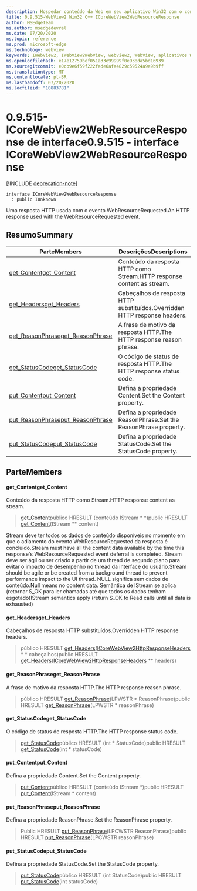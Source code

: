```yaml
---
description: Hospedar conteúdo da Web em seu aplicativo Win32 com o controle WebView2 do Microsoft Edge
title: 0.9.515-WebView2 Win32 C++ ICoreWebView2WebResourceResponse
author: MSEdgeTeam
ms.author: msedgedevrel
ms.date: 07/20/2020
ms.topic: reference
ms.prod: microsoft-edge
ms.technology: webview
keywords: IWebView2, IWebView2WebView, webview2, WebView, aplicativos Win32, Win32, Edge, ICoreWebView2, ICoreWebView2Controller, controle do navegador, HTML Edge
ms.openlocfilehash: e17e12759bef051a33e99999f0e938da5bd16939
ms.sourcegitcommit: e0cb9e6f59f222fade6afa4829c59524a9a9b9ff
ms.translationtype: MT
ms.contentlocale: pt-BR
ms.lasthandoff: 07/20/2020
ms.locfileid: "10883781"
---
```

# <span data-ttu-id="8e5ed-104">0.9.515-ICoreWebView2WebResourceResponse de interface</span><span class="sxs-lookup"><span data-stu-id="8e5ed-104">0.9.515 - interface ICoreWebView2WebResourceResponse</span></span> 

[!INCLUDE [deprecation-note](../../includes/deprecation-note.md)]

```
interface ICoreWebView2WebResourceResponse
  : public IUnknown
```

<span data-ttu-id="8e5ed-105">Uma resposta HTTP usada com o evento WebResourceRequested.</span><span class="sxs-lookup"><span data-stu-id="8e5ed-105">An HTTP response used with the WebResourceRequested event.</span></span>

## <span data-ttu-id="8e5ed-106">Resumo</span><span class="sxs-lookup"><span data-stu-id="8e5ed-106">Summary</span></span>

 <span data-ttu-id="8e5ed-107">Parte</span><span class="sxs-lookup"><span data-stu-id="8e5ed-107">Members</span></span>                        | <span data-ttu-id="8e5ed-108">Descrições</span><span class="sxs-lookup"><span data-stu-id="8e5ed-108">Descriptions</span></span>
--------------------------------|---------------------------------------------
[<span data-ttu-id="8e5ed-109">get_Content</span><span class="sxs-lookup"><span data-stu-id="8e5ed-109">get_Content</span></span>](#get_content) | <span data-ttu-id="8e5ed-110">Conteúdo da resposta HTTP como Stream.</span><span class="sxs-lookup"><span data-stu-id="8e5ed-110">HTTP response content as stream.</span></span>
[<span data-ttu-id="8e5ed-111">get_Headers</span><span class="sxs-lookup"><span data-stu-id="8e5ed-111">get_Headers</span></span>](#get_headers) | <span data-ttu-id="8e5ed-112">Cabeçalhos de resposta HTTP substituídos.</span><span class="sxs-lookup"><span data-stu-id="8e5ed-112">Overridden HTTP response headers.</span></span>
[<span data-ttu-id="8e5ed-113">get_ReasonPhrase</span><span class="sxs-lookup"><span data-stu-id="8e5ed-113">get_ReasonPhrase</span></span>](#get_reasonphrase) | <span data-ttu-id="8e5ed-114">A frase de motivo da resposta HTTP.</span><span class="sxs-lookup"><span data-stu-id="8e5ed-114">The HTTP response reason phrase.</span></span>
[<span data-ttu-id="8e5ed-115">get_StatusCode</span><span class="sxs-lookup"><span data-stu-id="8e5ed-115">get_StatusCode</span></span>](#get_statuscode) | <span data-ttu-id="8e5ed-116">O código de status de resposta HTTP.</span><span class="sxs-lookup"><span data-stu-id="8e5ed-116">The HTTP response status code.</span></span>
[<span data-ttu-id="8e5ed-117">put_Content</span><span class="sxs-lookup"><span data-stu-id="8e5ed-117">put_Content</span></span>](#put_content) | <span data-ttu-id="8e5ed-118">Defina a propriedade Content.</span><span class="sxs-lookup"><span data-stu-id="8e5ed-118">Set the Content property.</span></span>
[<span data-ttu-id="8e5ed-119">put_ReasonPhrase</span><span class="sxs-lookup"><span data-stu-id="8e5ed-119">put_ReasonPhrase</span></span>](#put_reasonphrase) | <span data-ttu-id="8e5ed-120">Defina a propriedade ReasonPhrase.</span><span class="sxs-lookup"><span data-stu-id="8e5ed-120">Set the ReasonPhrase property.</span></span>
[<span data-ttu-id="8e5ed-121">put_StatusCode</span><span class="sxs-lookup"><span data-stu-id="8e5ed-121">put_StatusCode</span></span>](#put_statuscode) | <span data-ttu-id="8e5ed-122">Defina a propriedade StatusCode.</span><span class="sxs-lookup"><span data-stu-id="8e5ed-122">Set the StatusCode property.</span></span>

## <span data-ttu-id="8e5ed-123">Parte</span><span class="sxs-lookup"><span data-stu-id="8e5ed-123">Members</span></span>

#### <span data-ttu-id="8e5ed-124">get_Content</span><span class="sxs-lookup"><span data-stu-id="8e5ed-124">get_Content</span></span> 

<span data-ttu-id="8e5ed-125">Conteúdo da resposta HTTP como Stream.</span><span class="sxs-lookup"><span data-stu-id="8e5ed-125">HTTP response content as stream.</span></span>

> <span data-ttu-id="8e5ed-126">[get_Content](#get_content)público HRESULT (conteúdo IStream \* \*)</span><span class="sxs-lookup"><span data-stu-id="8e5ed-126">public HRESULT [get_Content](#get_content)(IStream \*\* content)</span></span>

<span data-ttu-id="8e5ed-127">Stream deve ter todos os dados de conteúdo disponíveis no momento em que o adiamento do evento WebResourceRequested da resposta é concluído.</span><span class="sxs-lookup"><span data-stu-id="8e5ed-127">Stream must have all the content data available by the time this response's WebResourceRequested event deferral is completed.</span></span> <span data-ttu-id="8e5ed-128">Stream deve ser ágil ou ser criado a partir de um thread de segundo plano para evitar o impacto de desempenho no thread da interface do usuário.</span><span class="sxs-lookup"><span data-stu-id="8e5ed-128">Stream should be agile or be created from a background thread to prevent performance impact to the UI thread.</span></span> <span data-ttu-id="8e5ed-129">NULL significa sem dados de conteúdo.</span><span class="sxs-lookup"><span data-stu-id="8e5ed-129">Null means no content data.</span></span> <span data-ttu-id="8e5ed-130">Semântica de IStream se aplica (retornar S_OK para ler chamadas até que todos os dados tenham esgotado)</span><span class="sxs-lookup"><span data-stu-id="8e5ed-130">IStream semantics apply (return S_OK to Read calls until all data is exhausted)</span></span>

#### <span data-ttu-id="8e5ed-131">get_Headers</span><span class="sxs-lookup"><span data-stu-id="8e5ed-131">get_Headers</span></span> 

<span data-ttu-id="8e5ed-132">Cabeçalhos de resposta HTTP substituídos.</span><span class="sxs-lookup"><span data-stu-id="8e5ed-132">Overridden HTTP response headers.</span></span>

> <span data-ttu-id="8e5ed-133">público HRESULT [get_Headers](#get_headers)([ICoreWebView2HttpResponseHeaders](icorewebview2httpresponseheaders.md) \* \* cabeçalhos)</span><span class="sxs-lookup"><span data-stu-id="8e5ed-133">public HRESULT [get_Headers](#get_headers)([ICoreWebView2HttpResponseHeaders](icorewebview2httpresponseheaders.md) \*\* headers)</span></span>

#### <span data-ttu-id="8e5ed-134">get_ReasonPhrase</span><span class="sxs-lookup"><span data-stu-id="8e5ed-134">get_ReasonPhrase</span></span> 

<span data-ttu-id="8e5ed-135">A frase de motivo da resposta HTTP.</span><span class="sxs-lookup"><span data-stu-id="8e5ed-135">The HTTP response reason phrase.</span></span>

> <span data-ttu-id="8e5ed-136">público HRESULT [get_ReasonPhrase](#get_reasonphrase)(LPWSTR \* ReasonPhrase)</span><span class="sxs-lookup"><span data-stu-id="8e5ed-136">public HRESULT [get_ReasonPhrase](#get_reasonphrase)(LPWSTR \* reasonPhrase)</span></span>

#### <span data-ttu-id="8e5ed-137">get_StatusCode</span><span class="sxs-lookup"><span data-stu-id="8e5ed-137">get_StatusCode</span></span> 

<span data-ttu-id="8e5ed-138">O código de status de resposta HTTP.</span><span class="sxs-lookup"><span data-stu-id="8e5ed-138">The HTTP response status code.</span></span>

> <span data-ttu-id="8e5ed-139">[get_StatusCode](#get_statuscode)público HRESULT (int \* StatusCode)</span><span class="sxs-lookup"><span data-stu-id="8e5ed-139">public HRESULT [get_StatusCode](#get_statuscode)(int \* statusCode)</span></span>

#### <span data-ttu-id="8e5ed-140">put_Content</span><span class="sxs-lookup"><span data-stu-id="8e5ed-140">put_Content</span></span> 

<span data-ttu-id="8e5ed-141">Defina a propriedade Content.</span><span class="sxs-lookup"><span data-stu-id="8e5ed-141">Set the Content property.</span></span>

> <span data-ttu-id="8e5ed-142">[put_Content](#put_content)público HRESULT (conteúdo IStream \*)</span><span class="sxs-lookup"><span data-stu-id="8e5ed-142">public HRESULT [put_Content](#put_content)(IStream \* content)</span></span>

#### <span data-ttu-id="8e5ed-143">put_ReasonPhrase</span><span class="sxs-lookup"><span data-stu-id="8e5ed-143">put_ReasonPhrase</span></span> 

<span data-ttu-id="8e5ed-144">Defina a propriedade ReasonPhrase.</span><span class="sxs-lookup"><span data-stu-id="8e5ed-144">Set the ReasonPhrase property.</span></span>

> <span data-ttu-id="8e5ed-145">Public HRESULT [put_ReasonPhrase](#put_reasonphrase)(LPCWSTR ReasonPhrase)</span><span class="sxs-lookup"><span data-stu-id="8e5ed-145">public HRESULT [put_ReasonPhrase](#put_reasonphrase)(LPCWSTR reasonPhrase)</span></span>

#### <span data-ttu-id="8e5ed-146">put_StatusCode</span><span class="sxs-lookup"><span data-stu-id="8e5ed-146">put_StatusCode</span></span> 

<span data-ttu-id="8e5ed-147">Defina a propriedade StatusCode.</span><span class="sxs-lookup"><span data-stu-id="8e5ed-147">Set the StatusCode property.</span></span>

> <span data-ttu-id="8e5ed-148">[put_StatusCode](#put_statuscode)público HRESULT (int StatusCode)</span><span class="sxs-lookup"><span data-stu-id="8e5ed-148">public HRESULT [put_StatusCode](#put_statuscode)(int statusCode)</span></span>

